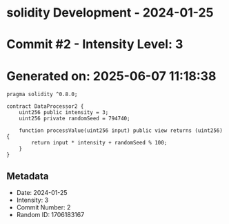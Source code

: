 ﻿# solidity Development - 2024-01-25
# Commit #2 - Intensity Level: 3
# Generated on: 2025-06-07 11:18:38
```solidity
pragma solidity ^0.8.0;

contract DataProcessor2 {
    uint256 public intensity = 3;
    uint256 private randomSeed = 794740;

    function processValue(uint256 input) public view returns (uint256) {
        return input * intensity + randomSeed % 100;
    }
}
```
## Metadata
- Date: 2024-01-25
- Intensity: 3
- Commit Number: 2
- Random ID: 1706183167
